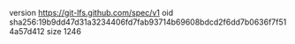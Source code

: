 version https://git-lfs.github.com/spec/v1
oid sha256:19b9dd47d31a3234406fd7fab93714b69608bdcd2f6dd7b0636f7f514a57d412
size 1246
